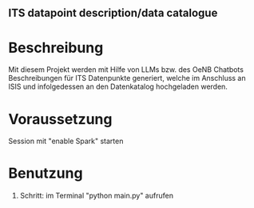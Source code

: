 ## ITS datapoint description/data catalogue 

# Beschreibung
Mit diesem Projekt werden mit Hilfe von LLMs bzw. des OeNB Chatbots Beschreibungen für ITS Datenpunkte generiert, welche im Anschluss an ISIS und infolgedessen an den Datenkatalog hochgeladen werden. 

# Voraussetzung
Session mit "enable Spark" starten

# Benutzung
1. Schritt: im Terminal "python main.py" aufrufen 